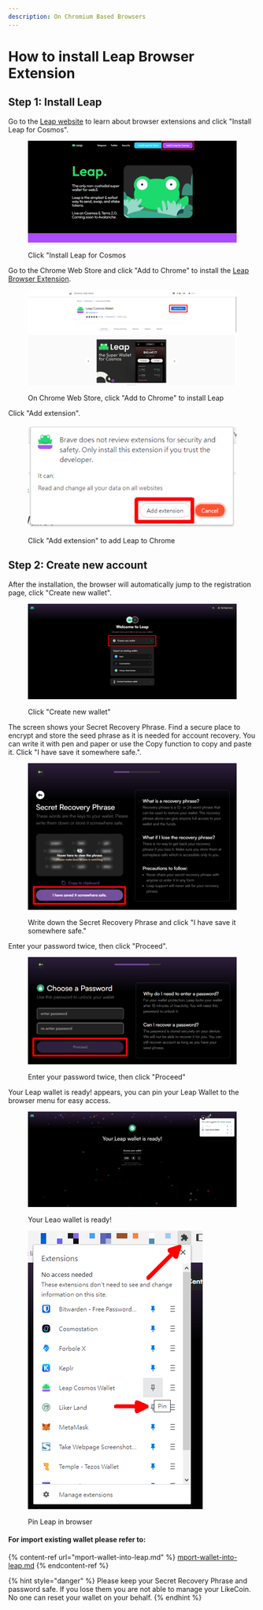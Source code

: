 ```yaml
---
description: On Chromium Based Browsers
---
```


# How to install Leap Browser Extension

## Step 1: Install Leap

Go to the [Leap website](https://www.leapwallet.io/) to learn about browser extensions and click "Install Leap for Cosmos".

<figure><img src="../../../.gitbook/assets/leap 1.png" alt=""><figcaption><p>Click "Install Leap for Cosmos</p></figcaption></figure>

Go to the Chrome Web Store and click "Add to Chrome" to install the [Leap Browser Extension](https://chrome.google.com/webstore/detail/leap-cosmos-wallet/fcfcfllfndlomdhbehjjcoimbgofdncg).

<figure><img src="../../../.gitbook/assets/leap 2-en.png" alt=""><figcaption><p>On Chrome Web Store, click "Add to Chrome" to install Leap</p></figcaption></figure>

Click "Add extension".

<figure><img src="../../../.gitbook/assets/leap 3.png" alt=""><figcaption><p>Click "Add extension" to add Leap to Chrome</p></figcaption></figure>

## Step 2: Create new account

After the installation, the browser will automatically jump to the registration page, click "Create new wallet".

<figure><img src="../../../.gitbook/assets/leap 4.png" alt=""><figcaption><p>Click "Create new wallet"</p></figcaption></figure>

The screen shows your Secret Recovery Phrase. Find a secure place to encrypt and store the seed phrase as it is needed for account recovery. You can write it with pen and paper or use the Copy function to copy and paste it. Click "I have save it somewhere safe.".

<figure><img src="../../../.gitbook/assets/leap 5.png" alt=""><figcaption><p>Write down the Secret Recovery Phrase and click "I have save it somewhere safe."</p></figcaption></figure>

Enter your password twice, then click "Proceed".

<figure><img src="../../../.gitbook/assets/leap 6.png" alt=""><figcaption><p>Enter your password twice, then click "Proceed"</p></figcaption></figure>

Your Leap wallet is ready! appears, you can pin your Leap Wallet to the browser menu for easy access.

<figure><img src="../../../.gitbook/assets/leap 7.png" alt=""><figcaption><p>Your Leao wallet is ready! </p></figcaption></figure>

<figure><img src="../../../.gitbook/assets/leap 8.png" alt=""><figcaption><p>Pin Leap in browser</p></figcaption></figure>

#### For import existing wallet please refer to:

{% content-ref url="mport-wallet-into-leap.md" %}
[mport-wallet-into-leap.md](mport-wallet-into-leap.md)
{% endcontent-ref %}

{% hint style="danger" %}
Please keep your Secret Recovery Phrase and password safe. If you lose them you are not able to manage your LikeCoin. No one can reset your wallet on your behalf.
{% endhint %}
